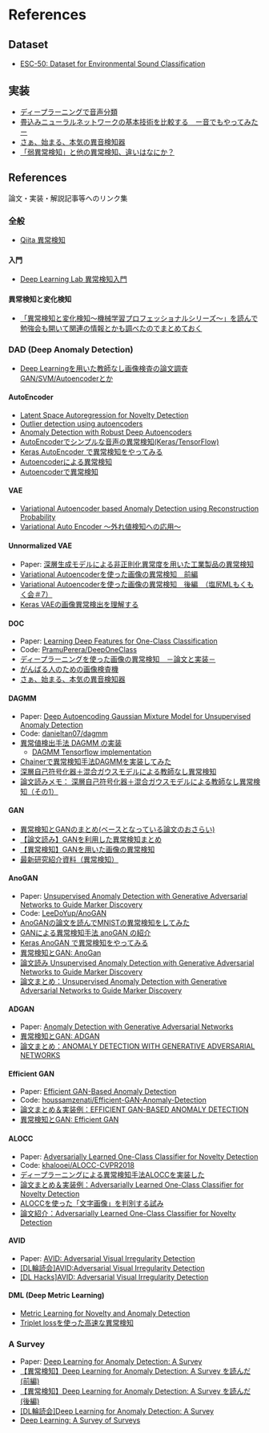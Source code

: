 # References


## Dataset

* [ESC-50: Dataset for Environmental Sound Classification](https://github.com/karoldvl/ESC-50)




## 実装

* [ディープラーニングで音声分類](https://qiita.com/cvusk/items/61cdbce80785eaf28349#augmentation)
* [畳込みニューラルネットワークの基本技術を比較する　ー音でもやってみたー](https://qiita.com/shinmura0/items/858214154f889c05e4f4#%E3%83%A1%E3%83%AB%E3%82%B9%E3%83%9A%E3%82%AF%E3%83%88%E3%83%AD%E3%82%B0%E3%83%A9%E3%83%A0%E3%81%AE%E5%8A%B9%E6%9E%9C)
* [さぁ、始まる、本気の異音検知器](https://qiita.com/shinmura0/items/58cbda22d6bbf1842edd)
* [「弱異常検知」と他の異常検知、違いはなにか？](https://qiita.com/shinmura0/items/1af83f5a5857d50cabc2)




## References

論文・実装・解説記事等へのリンク集


### 全般

* [Qiita 異常検知](https://qiita.com/tags/%E7%95%B0%E5%B8%B8%E6%A4%9C%E7%9F%A5/items)


#### 入門

* [Deep Learning Lab 異常検知入門](https://www.slideshare.net/shoheihido/deep-learning-lab-88299985)


#### 異常検知と変化検知

* [「異常検知と変化検知～機械学習プロフェッショナルシリーズ～」を読んで勉強会も開いて関連の情報とかも調べたのでまとめておく](https://www.st-hakky-blog.com/entry/2017/12/08/013205)



### DAD (Deep Anomaly Detection)

* [Deep Learningを用いた教師なし画像検査の論文調査 GAN/SVM/Autoencoderとか](https://www.slideshare.net/rist_inc/deep-learning-gansvmautoencoder-pdf)


#### AutoEncoder

* [Latent Space Autoregression for Novelty Detection](https://arxiv.org/abs/1807.01653)
* [Outlier detection using autoencoders](https://cds.cern.ch/record/2209085/files/Outlier%20detection%20using%20autoencoders.%20Olga%20Lyudchick%20(NMS).pdf)
* [Anomaly Detection with Robust Deep Autoencoders](https://www.eecs.yorku.ca/course_archive/2017-18/F/6412/reading/kdd17p665.pdf)
* [AutoEncoderでシンプルな音声の異常検知(Keras/TensorFlow)](https://qiita.com/shinkoizumi0033/items/f787845282d3d5d06d9a)
* [Keras AutoEncoder で異常検知をやってみる](http://cedro3.com/ai/keras-autoencoder-anomaly/)
* [Autoencoderによる異常検知](http://www.renom.jp/ja/notebooks/tutorial/clustering/anomaly-detection-using-autoencoder/notebook.html)
* [Autoencoderで異常検知](https://momentum.hatenablog.jp/entry/2018/11/16/001742)



#### VAE

* [Variational Autoencoder based Anomaly Detection using Reconstruction Probability](https://pdfs.semanticscholar.org/0611/46b1d7938d7a8dae70e3531a00fceb3c78e8.pdf?_ga=2.261807503.309185382.1559326519-165992685.1549479546)
* [Variational Auto Encoder 〜外れ値検知への応用〜](https://orizuru.io/blog/machine-learning/variational-auto-encoder/)


#### Unnormalized VAE

* Paper: [深層生成モデルによる非正則化異常度を用いた工業製品の異常検知](https://confit.atlas.jp/guide/event-img/jsai2018/2A1-03/public/pdf?type=in)
* [Variational Autoencoderを使った画像の異常検知　前編](https://qiita.com/shinmura0/items/811d01384e20bfd1e035)
* [Variational Autoencoderを使った画像の異常検知　後編　（塩尻MLもくもく会＃7）](https://qiita.com/shinmura0/items/6572d782ad21b15b004e)
* [Keras VAEの画像異常検出を理解する](http://cedro3.com/ai/keras-vae-anomaly/)


#### DOC

* Paper: [Learning Deep Features for One-Class Classification](https://arxiv.org/abs/1801.05365)
* Code: [PramuPerera/DeepOneClass](https://github.com/PramuPerera/DeepOneClass)
* [ディープラーニングを使った画像の異常検知　－論文と実装－](https://qiita.com/shinmura0/items/cfb51f66b2d172f2403b)
* [がんばる人のための画像検査機](https://qiita.com/shinmura0/items/7f4298b75d6b788bba80)
* [さぁ、始まる、本気の異音検知器](https://qiita.com/shinmura0/items/58cbda22d6bbf1842edd)


#### DAGMM

* Paper: [Deep Autoencoding Gaussian Mixture Model for Unsupervised Anomaly Detection](https://openreview.net/forum?id=BJJLHbb0-)
* Code: [danieltan07/dagmm](https://github.com/danieltan07/dagmm)
* [異常値検出手法 DAGMM の実装](https://qiita.com/ToshihiroNakae/items/5863fd70ed9afc5fd6cd)
    * [DAGMM Tensorflow implementation](https://github.com/tnakae/DAGMM)
* [Chainerで異常検知手法DAGMMを実装してみた](https://qiita.com/KaijiS/items/94f880ce066dab053c8f)
* [深層自己符号化器＋混合ガウスモデルによる教師なし異常検知](https://www.slideshare.net/ChihiroKusunoki/ss-98822807)
* [論文読みメモ： 深層自己符号化器＋混合ガウスモデルによる教師なし異常検知（その1）](http://cookie-box.hatenablog.com/entry/2018/05/18/004544)


#### GAN

* [異常検知とGANのまとめ(ベースとなっている論文のおさらい)](https://note.mu/koichirot11/n/n24151f3c7af8)
* [【論文読み】GANを利用した異常検知まとめ](http://habakan6.hatenablog.com/entry/2018/04/29/013200)
* [【異常検知】GANを用いた画像の異常検知](http://ni4muraano.hatenablog.com/entry/2018/08/14/174901)
* [最新研究紹介資料（異常検知）](https://www.slideshare.net/ShunsukeNAKATSUKA1/ss-106663876)


#### AnoGAN

* Paper: [Unsupervised Anomaly Detection with Generative Adversarial Networks to Guide Marker Discovery](https://arxiv.org/abs/1703.05921)
* Code: [LeeDoYup/AnoGAN](https://github.com/LeeDoYup/AnoGAN)
* [AnoGANの論文を読んでMNISTの異常検知をしてみた](https://qiita.com/NakaokaRei/items/231ec4efe42dfe79d1ff)
* [GANによる異常検知手法 anoGAN の紹介](https://www.renom.jp/ja/notebooks/tutorial/generative-model/anoGAN/notebook.html)
* [Keras AnoGAN で異常検知をやってみる](http://cedro3.com/ai/keras-anogan-anomaly/)
* [異常検知とGAN: AnoGan](https://www.slideshare.net/Koichirotamura2/gan-anogan)
* [論文読み Unsupervised Anomaly Detection with Generative Adversarial Networks to Guide Marker Discovery](https://aotamasaki.hatenablog.com/entry/2018/04/14/212948)
* [論文まとめ：Unsupervised Anomaly Detection with Generative Adversarial Networks to Guide Marker Discovery](https://qiita.com/masataka46/items/09e4e13be097a68174cd)


#### ADGAN

* Paper: [Anomaly Detection with Generative Adversarial Networks](https://openreview.net/forum?id=S1EfylZ0Z)
* [異常検知とGAN: ADGAN](https://www.slideshare.net/Koichirotamura2/gan-adgan)
* [論文まとめ：ANOMALY DETECTION WITH GENERATIVE ADVERSARIAL NETWORKS](https://qiita.com/masataka46/items/4f7f770250fecc911bbc)


#### Efficient GAN

* Paper: [Efficient GAN-Based Anomaly Detection](https://arxiv.org/abs/1802.06222)
* Code: [houssamzenati/Efficient-GAN-Anomaly-Detection](https://github.com/houssamzenati/Efficient-GAN-Anomaly-Detection)
* [論文まとめ＆実装例：EFFICIENT GAN-BASED ANOMALY DETECTION](https://qiita.com/masataka46/items/49dba2790fa59c29126b)
* [異常検知とGAN: Efficient GAN](https://www.slideshare.net/Koichirotamura2/gan-efficient-gan)


#### ALOCC

* Paper: [Adversarially Learned One-Class Classifier for Novelty Detection](https://arxiv.org/abs/1802.09088)
* Code: [khalooei/ALOCC-CVPR2018](https://github.com/khalooei/ALOCC-CVPR2018)
* [ディープラーニングによる異常検知手法ALOCCを実装した](https://qiita.com/kzkadc/items/334c3d85c2acab38f105)
* [論文まとめ＆実装例：Adversarially Learned One-Class Classifier for Novelty Detection](https://qiita.com/masataka46/items/b167a89c11061eee607d)
* [ALOCCを使った「文字画像」を判別する試み](https://devblog.thebase.in/entry/2018/11/07/111126)
* [論文紹介：Adversarially Learned One-Class Classifier for Novelty Detection](https://www.slideshare.net/KazukiAdachi/adversarially-learned-oneclass-classifier-for-novelty-detection)


#### AVID

* Paper: [AVID: Adversarial Visual Irregularity Detection](https://arxiv.org/abs/1805.09521)
* [[DL輪読会]AVID:Adversarial Visual Irregularity Detection](https://www.slideshare.net/DeepLearningJP2016/dlavidadversarial-visual-irregularity-detection)
* [[DL Hacks]AVID: Adversarial Visual Irregularity Detection](https://www.slideshare.net/DeepLearningJP2016/dl-hacksavid-adversarial-visual-irregularity-detection)


#### DML (Deep Metric Learning)

* [Metric Learning for Novelty and Anomaly Detection](https://arxiv.org/abs/1808.05492)
* [Triplet lossを使った高速な異常検知](https://qiita.com/koshian2/items/b4c4ffda99c07a1ac6b8)



### A Survey

* Paper: [Deep Learning for Anomaly Detection: A Survey](https://arxiv.org/abs/1901.03407)
* [【異常検知】Deep Learning for Anomaly Detection: A Survey を読んだ (前編)](https://fisproject.jp/2019/03/deep-learning-for-anomaly-detection-1/)
* [【異常検知】Deep Learning for Anomaly Detection: A Survey を読んだ (後編)](https://fisproject.jp/2019/03/deep-learning-for-anomaly-detection-2/)
* [[DL輪読会]Deep Learning for Anomaly Detection: A Survey](https://www.slideshare.net/DeepLearningJP2016/dldeep-learning-for-anomaly-detection-a-survey-131436499)
* [Deep Learning: A Survey of Surveys](https://qiita.com/bukei_student/items/5d0ec0e7cc36d211e17a)

